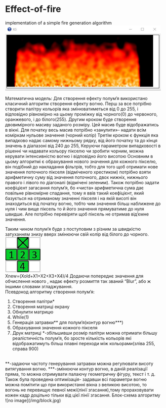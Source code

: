 # Effect-of-fire
implementation of a simple fire generation algorithm <br />
 ![no image](/img/fire.jpg)
 
 
<p>Математична модель:
Для створення ефекту полум’я використано  класичний алгоритм створення ефекту вогню.
Перш за все потрібно створити палітру кольорів яка змінюватиметься від 0 до 255, і відповідно рівномірно на цьому проміжку від чорного(0) до червоного, оранжевого, і до білого(255).
Другим кроком буде створення двовимірного масиву заданого  розміру. Цей масив буде відображатись в вікні. Для початку весь масив потрібно «занулити»- надати всім коміркам нульове значення (чорний колір)
Третім кроком є функція  яка випадково надає самому нижньому рядку, від його початку та до кінця значень в діапазоні від 240 до 255,
Керуючи параметром випадковості в рішенні чи надавати кольору пікселю чи зробити чорним, можна керувати інтенсивністю вогню і відповідно його висотою
Основним в цьому алгоритмі є обрахування нового значення для кожного пікселю, він подібний до накладання фільтрів, тобто для того щоб отримати нове значення поточного пікселя (відміченого хрестиком) потрібно взяти арифметичну суму від значення поточного, двох нижніх, нижнього правого і лівого  по діагоналі (відмічені зеленим). 
Також потрібно задати коефіцієнт загасання полум’я, бо «чиста» арифметична сума дає повільне рівномірне спадання, тому я ввів такий коефіцієнт, який базується на отриманому значенні пікселя і  на якій висоті він знаходиться  від початку вогню, тобто чим значення більш наближене до нуля і чим вище піксель то й його значення прямуватиме до нуля швидше. Але потрібно перевіряти щоб  піксель не  отримав від’ємне значення.</p>  

Таким чином полум’я буде  з поступовим   з різним за  швидкістю  затуханням  знизу вверх змінюючи свій колір від білого до чорного.
 ![no image](/img/alg.jpg)
 <br />
 Xnew=(Xold+X1+X2+X3+X4)/4
Додаючи попереднє значення для обчислення нового , надає ефекту розмиття так званий “Blur”, або ж іншими словами згладжування.
 <br />
Псевдокод алгоритму створення полум’я:
1.	Створення палітри* 
2.	Створення матриці екрану 
3.	Обнулити матрицю
4.	While(1)
5. Генерація затравки**  для полум’я(контур вогню***)
6. Обрахування значення кожного пікселя
7. Друк  матриці
*-збільшивши розмір палітри можна отримати більшу реалістичність полум’я, бо зросте кількість кольорів які відображатимуть більш плавні переходи між кольорами(зліва 255, справа 900)
  <br />   
**-задаючи частоту  генерування затравки можна регулювати висоту витягування вогню.
***-змінюючи контур вогню, в даній реалізації пряма, то можна отримувати палаючу геометричну фігуру, текст і т. д.
Також була проведена оптимізація- задавши всі параметри вогню можна помітити що при використанні вікна з великою висотою, то вогонь не перевищує певної межі(лінії згасання),тому прораховувати кожен кадр доцільно тільки від цієї лінії згасання.
Блок-схема алгоритму 
 ![no image](/img/block.jpg)


